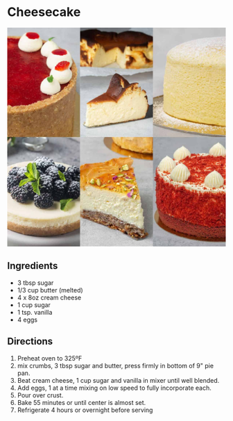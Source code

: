 # Cheesecake
![Cheesecake](../../images/cheesecake.jpg)

## Ingredients

- 3 tbsp sugar
- 1/3 cup butter (melted)
- 4 x 8oz cream cheese
- 1 cup sugar
- 1 tsp. vanilla
- 4 eggs

## Directions

1. Preheat oven to 325ºF
2. mix crumbs, 3 tbsp sugar and butter, press firmly in bottom of 9" pie pan.
3. Beat cream cheese, 1 cup sugar and vanilla in mixer until well blended.
4. Add eggs, 1 at a time mixing on low speed to fully incorporate each.
5. Pour over crust.
6. Bake 55 minutes or until center is almost set.
7. Refrigerate 4 hours or overnight before serving
